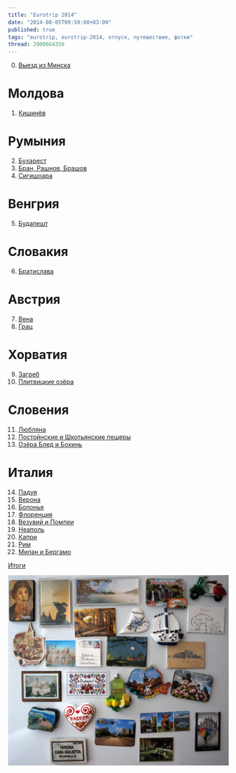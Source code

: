 ```yaml
---
title: "Eurotrip 2014"
date: "2014-08-05T09:50:00+03:00"
published: true
tags: "eurotrip, eurotrip-2014, отпуск, путешествие, фотки"
thread: 2900664356
---
```


0. [Выезд из Минска][start]

# Молдова

1. [Кишинёв][chisinau]

# Румыния

2. [Бухарест][bucharest]
3. [Бран, Рашнов, Брашов][bran-rasnov-brasov]
4. [Сигишоара][sighisoara]

# Венгрия

5. [Будапешт][budapest]

# Словакия

6. [Братислава][bratislava]

# Австрия

7. [Вена][vienna]
8. [Грац][graz]

# Хорватия

9. [Загреб][zagreb]
10. [Плитвицкие озёра][plitvice-lakes]

# Словения

11. [Любляна][ljubljana]
12. [Постойнские и Шкотьянские пещеры][postojna-skocjan]
13. [Озёра Блед и Бохинь][bled-bohinj]

# Италия

14. [Падуя][padua]
15. [Верона][verona]
16. [Болонья][bologna]
17. [Флоренция][florence]
18. [Везувий и Помпеи][vesuvius-and-pompeii]
19. [Неаполь][naples]
20. [Капри][capri]
21. [Рим][rome]
22. [Милан и Бергамо][milan-and-bergamo]

[Итоги][results]

![Магниты](/images/travel/2014-06-eurotrip/magnets.jpg "Магниты")    

[start]: /post/eurotrip-2014-start/
[chisinau]: /post/eurotrip-2014-chisinau/
[bucharest]: /post/eurotrip-2014-bucharest/
[bran-rasnov-brasov]: /post/eurotrip-2014-bran-rasnov-brasov/
[sighisoara]: /post/eurotrip-2014-sighisoara/
[budapest]: /post/eurotrip-2014-budapest/
[bratislava]: /post/eurotrip-2014-bratislava/
[vienna]: /post/eurotrip-2014-vienna/
[graz]: /post/eurotrip-2014-graz/
[zagreb]: /post/eurotrip-2014-zagreb/
[plitvice-lakes]: /post/eurotrip-2014-plitvice-lakes/
[ljubljana]: /post/eurotrip-2014-ljubljana/
[postojna-skocjan]: /post/eurotrip-2014-postojna-skocjan/
[bled-bohinj]: /post/eurotrip-2014-bled-bohinj/
[padua]: /post/eurotrip-2014-padua/
[verona]: /post/eurotrip-2014-verona/
[bologna]: /post/eurotrip-2014-bologna/
[florence]: /post/eurotrip-2014-florence/
[vesuvius-and-pompeii]: /post/eurotrip-2014-vesuvius-and-pompeii/
[naples]: /post/eurotrip-2014-naples/
[capri]: /post/eurotrip-2014-capri/
[rome]: /post/eurotrip-2014-rome/
[milan-and-bergamo]: /post/eurotrip-2014-milan-and-bergamo/
[results]: /post/eurotrip-2014-results/
